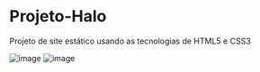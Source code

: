 # Projeto-Halo
 Projeto de site estático usando as tecnologias de HTML5 e CSS3

![image](https://user-images.githubusercontent.com/106386383/203668731-23b28731-0ef6-49b8-b517-d456b3a1211c.png)
![image](https://user-images.githubusercontent.com/106386383/203668745-8b369363-9f63-46ff-90b3-581fdd22cbb7.png)
